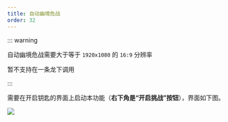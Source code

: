 ```yaml
---
title: 自动幽境危战
order: 32
---
```


::: warning 

自动幽境危战需要大于等于 `1920x1080` 的 `16:9` 分辨率

暂不支持在一条龙下调用

:::


需要在开启钥匙的界面上启动本功能（**右下角是“开启挑战”按钮**），界面如下图。

![](https://img.alicdn.com/imgextra/i2/2042484851/O1CN01pewq2b1lhoNqGvlQG_!!2042484851.jpg)
